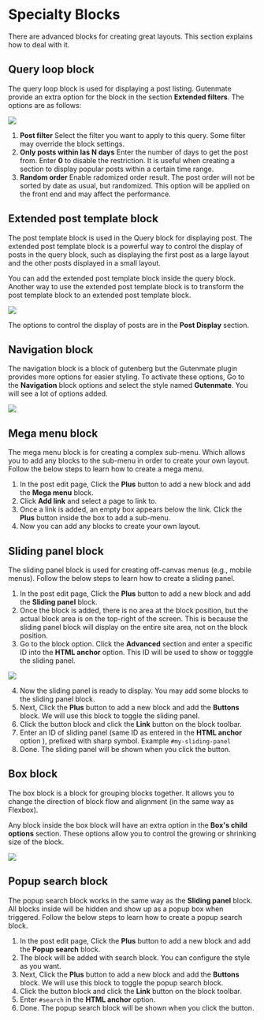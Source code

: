# Specialty Blocks

There are advanced blocks for creating great layouts. This section explains how to deal with it.

## Query loop block

The query loop block is used for displaying a post listing. Gutenmate provide an extra option for the block in the section **Extended filters**. The options are as follows:

![](query-block-extended-filters.png)

1. **Post filter** Select the filter you want to apply to this query. Some filter may override the block settings.
2. **Only posts within las N days** Enter the number of days to get the post from. Enter **0** to disable the restriction. It is useful when creating a section to display popular posts within a certain time range.
3. **Random order** Enable radomized order result. The post order will not be sorted by date as usual, but randomized. This option will be applied on the front end and may affect the performance.

## Extended post template block

The post template block is used in the Query block for displaying post. The extended post template block is a powerful way to control the display of posts in the query block, such as displaying the first post as a large layout and the other posts displayed in a small layout.

You can add the extended post template block inside the query block. Another way to use the extended post template block is to transform the post template block to an extended post template block.

![](extended-post-template-block-transform.png)

The options to control the display of posts are in the **Post Display** section.

## Navigation block

The navigation block is a block of gutenberg but the Gutenmate plugin provides more options for easier styling. To activate these options, Go to the **Navigation** block options and select the style named **Gutenmate**. You will see a lot of options added.

![](navigation-block-options.png)

## Mega menu block

The mega menu block is for creating a complex sub-menu. Which allows you to add any blocks to the sub-menu in order to create your own layout. Follow the below steps to learn how to create a mega menu.

1. In the post edit page, Click the **Plus** button to add a new block and add the **Mega menu** block.
2. Click **Add link** and select a page to link to.
3. Once a link is added, an empty box appears below the link. Click the **Plus** button inside the box to add a sub-menu.
4. Now you can add any blocks to create your own layout.

## Sliding panel block

The sliding panel block is used for creating off-canvas menus (e.g., mobile menus). Follow the below steps to learn how to create a sliding panel.

1. In the post edit page, Click the **Plus** button to add a new block and add the **Sliding panel** block.
2. Once the block is added, there is no area at the block position, but the actual block area is on the top-right of the screen. This is because the sliding panel block will display on the entire site area, not on the block position.
3. Go to the block option. Click the **Advanced** section and enter a specific ID into the **HTML anchor** option. This ID will be used to show or togggle the sliding panel.

![](sliding-panel-block-area.png)

4. Now the sliding panel is ready to display. You may add some blocks to the sliding panel block.
5. Next, Click the **Plus** button to add a new block and add the **Buttons** block. We will use this block to toggle the sliding panel.
6. Click the button block and click the **Link** button on the block toolbar.
7. Enter an ID of sliding panel (same ID as entered in the **HTML anchor** option ), prefixed with sharp symbol. Example `#my-sliding-panel`
8. Done. The sliding panel will be shown when you click the button.

## Box block

The box block is a block for grouping blocks together. It allows you to change the direction of block flow and alignment (in the same way as Flexbox).

Any block inside the box block will have an extra option in the **Box's child options** section. These options allow you to control the growing or shrinking size of the block.

![](box-child-options.png)

## Popup search block

The popup search block works in the same way as the **Sliding panel** block. All blocks inside will be hidden and show up as a popup box when triggered. Follow the below steps to learn how to create a popup search block.

1. In the post edit page, Click the **Plus** button to add a new block and add the **Popup search** block.
2. The block will be added with search block. You can configure the style as you want.
3. Next, Click the **Plus** button to add a new block and add the **Buttons** block. We will use this block to toggle the popup search block.
4. Click the button block and click the **Link** button on the block toolbar.
5. Enter `#search` in the **HTML anchor** option.
6. Done. The popup search block will be shown when you click the button.
